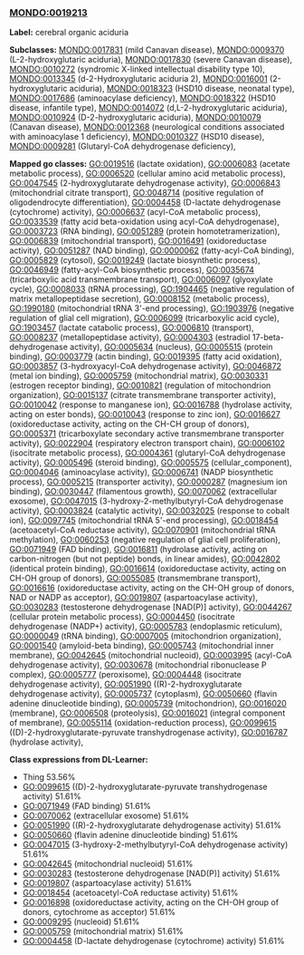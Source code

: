 
### [MONDO:0019213](http://purl.obolibrary.org/obo/MONDO_0019213)
**Label:** cerebral organic aciduria

**Subclasses:** [MONDO:0017831](http://purl.obolibrary.org/obo/MONDO_0017831) (mild Canavan disease), [MONDO:0009370](http://purl.obolibrary.org/obo/MONDO_0009370) (L-2-hydroxyglutaric aciduria), [MONDO:0017830](http://purl.obolibrary.org/obo/MONDO_0017830) (severe Canavan disease), [MONDO:0010272](http://purl.obolibrary.org/obo/MONDO_0010272) (syndromic X-linked intellectual disability type 10), [MONDO:0013345](http://purl.obolibrary.org/obo/MONDO_0013345) (d-2-Hydroxyglutaric aciduria 2), [MONDO:0016001](http://purl.obolibrary.org/obo/MONDO_0016001) (2-hydroxyglutaric aciduria), [MONDO:0018323](http://purl.obolibrary.org/obo/MONDO_0018323) (HSD10 disease, neonatal type), [MONDO:0017686](http://purl.obolibrary.org/obo/MONDO_0017686) (aminoacylase deficiency), [MONDO:0018322](http://purl.obolibrary.org/obo/MONDO_0018322) (HSD10 disease, infantile type), [MONDO:0014072](http://purl.obolibrary.org/obo/MONDO_0014072) (d,L-2-hydroxyglutaric aciduria), [MONDO:0010924](http://purl.obolibrary.org/obo/MONDO_0010924) (D-2-hydroxyglutaric aciduria), [MONDO:0010079](http://purl.obolibrary.org/obo/MONDO_0010079) (Canavan disease), [MONDO:0012368](http://purl.obolibrary.org/obo/MONDO_0012368) (neurological conditions associated with aminoacylase 1 deficiency), [MONDO:0010327](http://purl.obolibrary.org/obo/MONDO_0010327) (HSD10 disease), [MONDO:0009281](http://purl.obolibrary.org/obo/MONDO_0009281) (Glutaryl-CoA dehydrogenase deficiency), 

**Mapped go classes:** [GO:0019516](http://purl.obolibrary.org/obo/GO_0019516) (lactate oxidation), [GO:0006083](http://purl.obolibrary.org/obo/GO_0006083) (acetate metabolic process), [GO:0006520](http://purl.obolibrary.org/obo/GO_0006520) (cellular amino acid metabolic process), [GO:0047545](http://purl.obolibrary.org/obo/GO_0047545) (2-hydroxyglutarate dehydrogenase activity), [GO:0006843](http://purl.obolibrary.org/obo/GO_0006843) (mitochondrial citrate transport), [GO:0048714](http://purl.obolibrary.org/obo/GO_0048714) (positive regulation of oligodendrocyte differentiation), [GO:0004458](http://purl.obolibrary.org/obo/GO_0004458) (D-lactate dehydrogenase (cytochrome) activity), [GO:0006637](http://purl.obolibrary.org/obo/GO_0006637) (acyl-CoA metabolic process), [GO:0033539](http://purl.obolibrary.org/obo/GO_0033539) (fatty acid beta-oxidation using acyl-CoA dehydrogenase), [GO:0003723](http://purl.obolibrary.org/obo/GO_0003723) (RNA binding), [GO:0051289](http://purl.obolibrary.org/obo/GO_0051289) (protein homotetramerization), [GO:0006839](http://purl.obolibrary.org/obo/GO_0006839) (mitochondrial transport), [GO:0016491](http://purl.obolibrary.org/obo/GO_0016491) (oxidoreductase activity), [GO:0051287](http://purl.obolibrary.org/obo/GO_0051287) (NAD binding), [GO:0000062](http://purl.obolibrary.org/obo/GO_0000062) (fatty-acyl-CoA binding), [GO:0005829](http://purl.obolibrary.org/obo/GO_0005829) (cytosol), [GO:0019249](http://purl.obolibrary.org/obo/GO_0019249) (lactate biosynthetic process), [GO:0046949](http://purl.obolibrary.org/obo/GO_0046949) (fatty-acyl-CoA biosynthetic process), [GO:0035674](http://purl.obolibrary.org/obo/GO_0035674) (tricarboxylic acid transmembrane transport), [GO:0006097](http://purl.obolibrary.org/obo/GO_0006097) (glyoxylate cycle), [GO:0008033](http://purl.obolibrary.org/obo/GO_0008033) (tRNA processing), [GO:1904465](http://purl.obolibrary.org/obo/GO_1904465) (negative regulation of matrix metallopeptidase secretion), [GO:0008152](http://purl.obolibrary.org/obo/GO_0008152) (metabolic process), [GO:1990180](http://purl.obolibrary.org/obo/GO_1990180) (mitochondrial tRNA 3'-end processing), [GO:1903976](http://purl.obolibrary.org/obo/GO_1903976) (negative regulation of glial cell migration), [GO:0006099](http://purl.obolibrary.org/obo/GO_0006099) (tricarboxylic acid cycle), [GO:1903457](http://purl.obolibrary.org/obo/GO_1903457) (lactate catabolic process), [GO:0006810](http://purl.obolibrary.org/obo/GO_0006810) (transport), [GO:0008237](http://purl.obolibrary.org/obo/GO_0008237) (metallopeptidase activity), [GO:0004303](http://purl.obolibrary.org/obo/GO_0004303) (estradiol 17-beta-dehydrogenase activity), [GO:0005634](http://purl.obolibrary.org/obo/GO_0005634) (nucleus), [GO:0005515](http://purl.obolibrary.org/obo/GO_0005515) (protein binding), [GO:0003779](http://purl.obolibrary.org/obo/GO_0003779) (actin binding), [GO:0019395](http://purl.obolibrary.org/obo/GO_0019395) (fatty acid oxidation), [GO:0003857](http://purl.obolibrary.org/obo/GO_0003857) (3-hydroxyacyl-CoA dehydrogenase activity), [GO:0046872](http://purl.obolibrary.org/obo/GO_0046872) (metal ion binding), [GO:0005759](http://purl.obolibrary.org/obo/GO_0005759) (mitochondrial matrix), [GO:0030331](http://purl.obolibrary.org/obo/GO_0030331) (estrogen receptor binding), [GO:0010821](http://purl.obolibrary.org/obo/GO_0010821) (regulation of mitochondrion organization), [GO:0015137](http://purl.obolibrary.org/obo/GO_0015137) (citrate transmembrane transporter activity), [GO:0010042](http://purl.obolibrary.org/obo/GO_0010042) (response to manganese ion), [GO:0016788](http://purl.obolibrary.org/obo/GO_0016788) (hydrolase activity, acting on ester bonds), [GO:0010043](http://purl.obolibrary.org/obo/GO_0010043) (response to zinc ion), [GO:0016627](http://purl.obolibrary.org/obo/GO_0016627) (oxidoreductase activity, acting on the CH-CH group of donors), [GO:0005371](http://purl.obolibrary.org/obo/GO_0005371) (tricarboxylate secondary active transmembrane transporter activity), [GO:0022904](http://purl.obolibrary.org/obo/GO_0022904) (respiratory electron transport chain), [GO:0006102](http://purl.obolibrary.org/obo/GO_0006102) (isocitrate metabolic process), [GO:0004361](http://purl.obolibrary.org/obo/GO_0004361) (glutaryl-CoA dehydrogenase activity), [GO:0005496](http://purl.obolibrary.org/obo/GO_0005496) (steroid binding), [GO:0005575](http://purl.obolibrary.org/obo/GO_0005575) (cellular_component), [GO:0004046](http://purl.obolibrary.org/obo/GO_0004046) (aminoacylase activity), [GO:0006741](http://purl.obolibrary.org/obo/GO_0006741) (NADP biosynthetic process), [GO:0005215](http://purl.obolibrary.org/obo/GO_0005215) (transporter activity), [GO:0000287](http://purl.obolibrary.org/obo/GO_0000287) (magnesium ion binding), [GO:0030447](http://purl.obolibrary.org/obo/GO_0030447) (filamentous growth), [GO:0070062](http://purl.obolibrary.org/obo/GO_0070062) (extracellular exosome), [GO:0047015](http://purl.obolibrary.org/obo/GO_0047015) (3-hydroxy-2-methylbutyryl-CoA dehydrogenase activity), [GO:0003824](http://purl.obolibrary.org/obo/GO_0003824) (catalytic activity), [GO:0032025](http://purl.obolibrary.org/obo/GO_0032025) (response to cobalt ion), [GO:0097745](http://purl.obolibrary.org/obo/GO_0097745) (mitochondrial tRNA 5'-end processing), [GO:0018454](http://purl.obolibrary.org/obo/GO_0018454) (acetoacetyl-CoA reductase activity), [GO:0070901](http://purl.obolibrary.org/obo/GO_0070901) (mitochondrial tRNA methylation), [GO:0060253](http://purl.obolibrary.org/obo/GO_0060253) (negative regulation of glial cell proliferation), [GO:0071949](http://purl.obolibrary.org/obo/GO_0071949) (FAD binding), [GO:0016811](http://purl.obolibrary.org/obo/GO_0016811) (hydrolase activity, acting on carbon-nitrogen (but not peptide) bonds, in linear amides), [GO:0042802](http://purl.obolibrary.org/obo/GO_0042802) (identical protein binding), [GO:0016614](http://purl.obolibrary.org/obo/GO_0016614) (oxidoreductase activity, acting on CH-OH group of donors), [GO:0055085](http://purl.obolibrary.org/obo/GO_0055085) (transmembrane transport), [GO:0016616](http://purl.obolibrary.org/obo/GO_0016616) (oxidoreductase activity, acting on the CH-OH group of donors, NAD or NADP as acceptor), [GO:0019807](http://purl.obolibrary.org/obo/GO_0019807) (aspartoacylase activity), [GO:0030283](http://purl.obolibrary.org/obo/GO_0030283) (testosterone dehydrogenase [NAD(P)] activity), [GO:0044267](http://purl.obolibrary.org/obo/GO_0044267) (cellular protein metabolic process), [GO:0004450](http://purl.obolibrary.org/obo/GO_0004450) (isocitrate dehydrogenase (NADP+) activity), [GO:0005783](http://purl.obolibrary.org/obo/GO_0005783) (endoplasmic reticulum), [GO:0000049](http://purl.obolibrary.org/obo/GO_0000049) (tRNA binding), [GO:0007005](http://purl.obolibrary.org/obo/GO_0007005) (mitochondrion organization), [GO:0001540](http://purl.obolibrary.org/obo/GO_0001540) (amyloid-beta binding), [GO:0005743](http://purl.obolibrary.org/obo/GO_0005743) (mitochondrial inner membrane), [GO:0042645](http://purl.obolibrary.org/obo/GO_0042645) (mitochondrial nucleoid), [GO:0003995](http://purl.obolibrary.org/obo/GO_0003995) (acyl-CoA dehydrogenase activity), [GO:0030678](http://purl.obolibrary.org/obo/GO_0030678) (mitochondrial ribonuclease P complex), [GO:0005777](http://purl.obolibrary.org/obo/GO_0005777) (peroxisome), [GO:0004448](http://purl.obolibrary.org/obo/GO_0004448) (isocitrate dehydrogenase activity), [GO:0051990](http://purl.obolibrary.org/obo/GO_0051990) ((R)-2-hydroxyglutarate dehydrogenase activity), [GO:0005737](http://purl.obolibrary.org/obo/GO_0005737) (cytoplasm), [GO:0050660](http://purl.obolibrary.org/obo/GO_0050660) (flavin adenine dinucleotide binding), [GO:0005739](http://purl.obolibrary.org/obo/GO_0005739) (mitochondrion), [GO:0016020](http://purl.obolibrary.org/obo/GO_0016020) (membrane), [GO:0006508](http://purl.obolibrary.org/obo/GO_0006508) (proteolysis), [GO:0016021](http://purl.obolibrary.org/obo/GO_0016021) (integral component of membrane), [GO:0055114](http://purl.obolibrary.org/obo/GO_0055114) (oxidation-reduction process), [GO:0099615](http://purl.obolibrary.org/obo/GO_0099615) ((D)-2-hydroxyglutarate-pyruvate transhydrogenase activity), [GO:0016787](http://purl.obolibrary.org/obo/GO_0016787) (hydrolase activity), 

**Class expressions from DL-Learner:**

- Thing 53.56%
- [GO:0099615](http://purl.obolibrary.org/obo/GO_0099615) ((D)-2-hydroxyglutarate-pyruvate transhydrogenase activity) 51.61%
- [GO:0071949](http://purl.obolibrary.org/obo/GO_0071949) (FAD binding) 51.61%
- [GO:0070062](http://purl.obolibrary.org/obo/GO_0070062) (extracellular exosome) 51.61%
- [GO:0051990](http://purl.obolibrary.org/obo/GO_0051990) ((R)-2-hydroxyglutarate dehydrogenase activity) 51.61%
- [GO:0050660](http://purl.obolibrary.org/obo/GO_0050660) (flavin adenine dinucleotide binding) 51.61%
- [GO:0047015](http://purl.obolibrary.org/obo/GO_0047015) (3-hydroxy-2-methylbutyryl-CoA dehydrogenase activity) 51.61%
- [GO:0042645](http://purl.obolibrary.org/obo/GO_0042645) (mitochondrial nucleoid) 51.61%
- [GO:0030283](http://purl.obolibrary.org/obo/GO_0030283) (testosterone dehydrogenase [NAD(P)] activity) 51.61%
- [GO:0019807](http://purl.obolibrary.org/obo/GO_0019807) (aspartoacylase activity) 51.61%
- [GO:0018454](http://purl.obolibrary.org/obo/GO_0018454) (acetoacetyl-CoA reductase activity) 51.61%
- [GO:0016898](http://purl.obolibrary.org/obo/GO_0016898) (oxidoreductase activity, acting on the CH-OH group of donors, cytochrome as acceptor) 51.61%
- [GO:0009295](http://purl.obolibrary.org/obo/GO_0009295) (nucleoid) 51.61%
- [GO:0005759](http://purl.obolibrary.org/obo/GO_0005759) (mitochondrial matrix) 51.61%
- [GO:0004458](http://purl.obolibrary.org/obo/GO_0004458) (D-lactate dehydrogenase (cytochrome) activity) 51.61%


